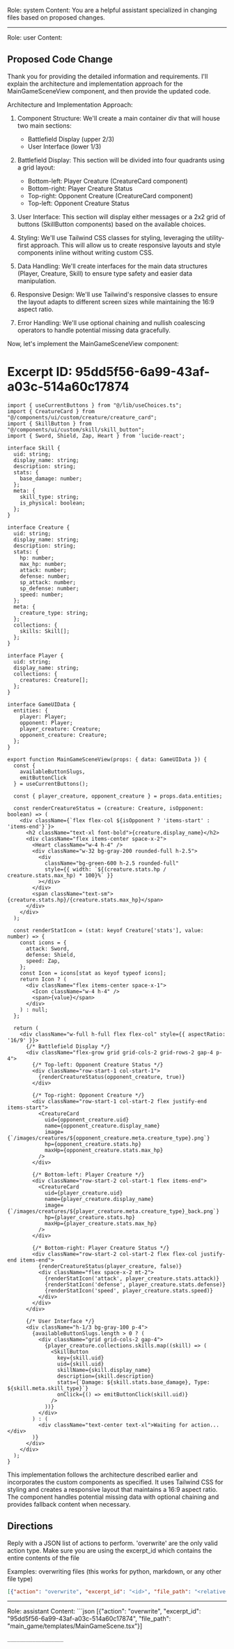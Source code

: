 Role: system
Content: You are a helpful assistant specialized in changing files based on proposed changes.
__________________
Role: user
Content: 
## Proposed Code Change
Thank you for providing the detailed information and requirements. I'll explain the architecture and implementation approach for the MainGameSceneView component, and then provide the updated code.

Architecture and Implementation Approach:

1. Component Structure:
   We'll create a main container div that will house two main sections:
   - Battlefield Display (upper 2/3)
   - User Interface (lower 1/3)

2. Battlefield Display:
   This section will be divided into four quadrants using a grid layout:
   - Bottom-left: Player Creature (CreatureCard component)
   - Bottom-right: Player Creature Status
   - Top-right: Opponent Creature (CreatureCard component)
   - Top-left: Opponent Creature Status

3. User Interface:
   This section will display either messages or a 2x2 grid of buttons (SkillButton components) based on the available choices.

4. Styling:
   We'll use Tailwind CSS classes for styling, leveraging the utility-first approach. This will allow us to create responsive layouts and style components inline without writing custom CSS.

5. Data Handling:
   We'll create interfaces for the main data structures (Player, Creature, Skill) to ensure type safety and easier data manipulation.

6. Responsive Design:
   We'll use Tailwind's responsive classes to ensure the layout adapts to different screen sizes while maintaining the 16:9 aspect ratio.

7. Error Handling:
   We'll use optional chaining and nullish coalescing operators to handle potential missing data gracefully.

Now, let's implement the MainGameSceneView component:

# Excerpt ID: 95dd5f56-6a99-43af-a03c-514a60c17874
```tsx main_game/templates/MainGameScene.tsx
import { useCurrentButtons } from "@/lib/useChoices.ts";
import { CreatureCard } from "@/components/ui/custom/creature/creature_card";
import { SkillButton } from "@/components/ui/custom/skill/skill_button";
import { Sword, Shield, Zap, Heart } from 'lucide-react';

interface Skill {
  uid: string;
  display_name: string;
  description: string;
  stats: {
    base_damage: number;
  };
  meta: {
    skill_type: string;
    is_physical: boolean;
  };
}

interface Creature {
  uid: string;
  display_name: string;
  description: string;
  stats: {
    hp: number;
    max_hp: number;
    attack: number;
    defense: number;
    sp_attack: number;
    sp_defense: number;
    speed: number;
  };
  meta: {
    creature_type: string;
  };
  collections: {
    skills: Skill[];
  };
}

interface Player {
  uid: string;
  display_name: string;
  collections: {
    creatures: Creature[];
  };
}

interface GameUIData {
  entities: {
    player: Player;
    opponent: Player;
    player_creature: Creature;
    opponent_creature: Creature;
  };
}

export function MainGameSceneView(props: { data: GameUIData }) {
  const {
    availableButtonSlugs,
    emitButtonClick
  } = useCurrentButtons();

  const { player_creature, opponent_creature } = props.data.entities;

  const renderCreatureStatus = (creature: Creature, isOpponent: boolean) => (
    <div className={`flex flex-col ${isOpponent ? 'items-start' : 'items-end'}`}>
      <h2 className="text-xl font-bold">{creature.display_name}</h2>
      <div className="flex items-center space-x-2">
        <Heart className="w-4 h-4" />
        <div className="w-32 bg-gray-200 rounded-full h-2.5">
          <div
            className="bg-green-600 h-2.5 rounded-full"
            style={{ width: `${(creature.stats.hp / creature.stats.max_hp) * 100}%` }}
          ></div>
        </div>
        <span className="text-sm">{creature.stats.hp}/{creature.stats.max_hp}</span>
      </div>
    </div>
  );

  const renderStatIcon = (stat: keyof Creature['stats'], value: number) => {
    const icons = {
      attack: Sword,
      defense: Shield,
      speed: Zap,
    };
    const Icon = icons[stat as keyof typeof icons];
    return Icon ? (
      <div className="flex items-center space-x-1">
        <Icon className="w-4 h-4" />
        <span>{value}</span>
      </div>
    ) : null;
  };

  return (
    <div className="w-full h-full flex flex-col" style={{ aspectRatio: '16/9' }}>
      {/* Battlefield Display */}
      <div className="flex-grow grid grid-cols-2 grid-rows-2 gap-4 p-4">
        {/* Top-left: Opponent Creature Status */}
        <div className="row-start-1 col-start-1">
          {renderCreatureStatus(opponent_creature, true)}
        </div>

        {/* Top-right: Opponent Creature */}
        <div className="row-start-1 col-start-2 flex justify-end items-start">
          <CreatureCard
            uid={opponent_creature.uid}
            name={opponent_creature.display_name}
            image={`/images/creatures/${opponent_creature.meta.creature_type}.png`}
            hp={opponent_creature.stats.hp}
            maxHp={opponent_creature.stats.max_hp}
          />
        </div>

        {/* Bottom-left: Player Creature */}
        <div className="row-start-2 col-start-1 flex items-end">
          <CreatureCard
            uid={player_creature.uid}
            name={player_creature.display_name}
            image={`/images/creatures/${player_creature.meta.creature_type}_back.png`}
            hp={player_creature.stats.hp}
            maxHp={player_creature.stats.max_hp}
          />
        </div>

        {/* Bottom-right: Player Creature Status */}
        <div className="row-start-2 col-start-2 flex flex-col justify-end items-end">
          {renderCreatureStatus(player_creature, false)}
          <div className="flex space-x-2 mt-2">
            {renderStatIcon('attack', player_creature.stats.attack)}
            {renderStatIcon('defense', player_creature.stats.defense)}
            {renderStatIcon('speed', player_creature.stats.speed)}
          </div>
        </div>
      </div>

      {/* User Interface */}
      <div className="h-1/3 bg-gray-100 p-4">
        {availableButtonSlugs.length > 0 ? (
          <div className="grid grid-cols-2 gap-4">
            {player_creature.collections.skills.map((skill) => (
              <SkillButton
                key={skill.uid}
                uid={skill.uid}
                skillName={skill.display_name}
                description={skill.description}
                stats={`Damage: ${skill.stats.base_damage}, Type: ${skill.meta.skill_type}`}
                onClick={() => emitButtonClick(skill.uid)}
              />
            ))}
          </div>
        ) : (
          <div className="text-center text-xl">Waiting for action...</div>
        )}
      </div>
    </div>
  );
}
```

This implementation follows the architecture described earlier and incorporates the custom components as specified. It uses Tailwind CSS for styling and creates a responsive layout that maintains a 16:9 aspect ratio. The component handles potential missing data with optional chaining and provides fallback content when necessary.

## Directions
Reply with a JSON list of actions to perform. 'overwrite' are the only valid action type. 
Make sure you are using the excerpt_id which contains the entire contents of the file

Examples:
overwriting files (this works for python, markdown, or any other file type)
```json output_example1
[{"action": "overwrite", "excerpt_id": "<id>", "file_path": "<relative file path>"}]
```

__________________
Role: assistant
Content: ```json
[{"action": "overwrite", "excerpt_id": "95dd5f56-6a99-43af-a03c-514a60c17874", "file_path": "main_game/templates/MainGameScene.tsx"}]
```
__________________
